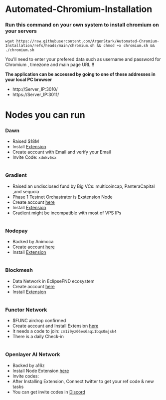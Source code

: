 # Automated-Chromium-Installation

### Run this command on your own system to install chromium on your servers 
``` 
wget https://raw.githubusercontent.com/ArgonStark/Automated-Chromium-Installation/refs/heads/main/chromium.sh && chmod +x chromium.sh && ./chromium.sh 
```
You'll need to enter your prefered data such as username and password for Chromium , timezone and main page URL !! 

**The application can be accessed by going to one of these addresses in your local PC browser**
* http://Server_IP:3010/
* https://Server_IP:3011/

# Nodes you can run

### Dawn
* Raised $18M
* Install [Extension](https://chromewebstore.google.com/detail/dawn-validator-chrome-ext/fpdkjdnhkakefebpekbdhillbhonfjjp)
* Create account with Email and verify your Email
* Invite Code: `xdnkv6sx`

#

### Gradient
* Raised an undisclosed fund by Big VCs: multicoincap, PanteraCapital ,and sequoia
* Phase 1 Testnet Orchastrator is Exstension Node
* Create account [here](https://app.gradient.network/signup?code=BHHWEE)
* Install [Extension](https://chromewebstore.google.com/detail/gradient-sentry-node/caacbgbklghmpodbdafajbgdnegacfmo)
* Gradient might be incompatible with most of VPS IPs

#

### Nodepay
* Backed by Animoca
* Create account [here](https://app.nodepay.ai/register?ref=gKEk2oUMptJrYO8)
* Install [Extension](https://chromewebstore.google.com/detail/nodepay-extension/lgmpfmgeabnnlemejacfljbmonaomfmm)

#

### Blockmesh
* Data Network in EclipseFND ecosystem
* Create account [here](https://app.blockmesh.xyz/register?invite_code=e0af8150-f715-4b0c-b19b-de6c07b8f413)
* Install [Extension](https://chromewebstore.google.com/detail/blockmesh-network/obfhoiefijlolgdmphcekifedagnkfjp)

#

### Functor Network
* $FUNC airdrop confirmed
* Create account and Install Extension [here](https://node.securitylabs.xyz/?from=extension&type=signin&referralCode=cm2g5rytz03fot61bc6yi4j0x)
* It needs a code to join: `cm1i9yz06es6aqi1bqs0mjsk4`
* There is a daily Check-in


#

### Openlayer AI Network
* Backed by a16z
* Install Node Extension [here](https://openlayer.tech)
* Invite codes:
* After Installing Extension, Connect twitter to get your ref code & new tasks
* You can get invite codes in [Discord](https://discord.gg/openlayer)

#

